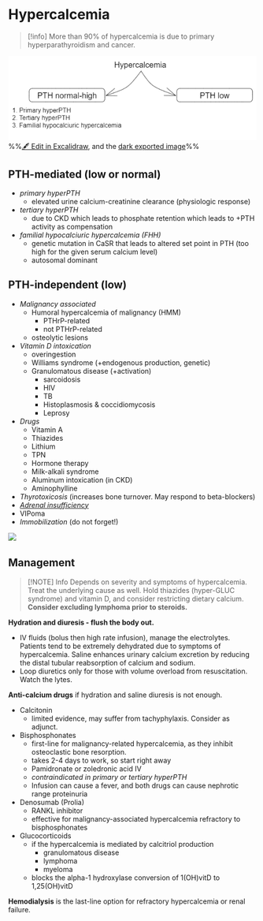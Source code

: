 # Hypercalcemia

> [!info] 
> More than 90% of hypercalcemia is due to primary hyperparathyroidism and cancer.

![](_attachments/Hypercalcemia%202023-03-05%2023.55.16.png)
%%[🖋 Edit in Excalidraw](_attachments/Hypercalcemia%202023-03-05%2023.55.16.excalidraw), and the [dark exported image](_attachments/Hypercalcemia%202023-03-05%2023.55.16.dark.png)%%

## PTH-mediated \(low or normal\)

* *primary hyperPTH*
  * elevated urine calcium-creatinine clearance \(physiologic response\)
* *tertiary hyperPTH*
  * due to CKD which leads to phosphate retention which leads to +PTH activity as compensation
* *familial hypocalciuric hypercalcemia \(FHH\)*
  * genetic mutation in CaSR that leads to altered set point in PTH \(too high for the given serum calcium level\)
  * autosomal dominant

## PTH-independent \(low\)
* *Malignancy associated*
  * Humoral hypercalcemia of malignancy \(HMM\)
    * PTHrP-related
    * not PTHrP-related
  * osteolytic lesions
* *Vitamin D intoxication*
  * overingestion
  * Williams syndrome \(+endogenous production, genetic\)
  * Granulomatous disease \(+activation\)
    * sarcoidosis
    * HIV
    * TB
    * Histoplasmosis & coccidiomycosis
    * Leprosy
* *Drugs*
  * Vitamin A
  * Thiazides
  * Lithium
  * TPN
  * Hormone therapy
  * Milk-alkali syndrome
  * Aluminum intoxication \(in CKD\)
  * Aminophylline
* *Thyrotoxicosis* \(increases bone turnover. May respond to beta-blockers\)
* *[Adrenal insufficiency](Adrenal%20Insufficiency.md)*
* VIPoma
* *Immobilization* \(do not forget!\)

![](.gitbook/assets/image%20%2814%29.png)

## Management

> [!NOTE] Info
> Depends on severity and symptoms of hypercalcemia. Treat the underlying cause as well. Hold thiazides \(hyper-GLUC syndrome\) and vitamin D, and consider restricting dietary calcium. **Consider excluding lymphoma prior to steroids.**

**Hydration and diuresis - flush the body out.**

* IV fluids \(bolus then high rate infusion\), manage the electrolytes. Patients tend to be extremely dehydrated due to symptoms of hypercalcemia. Saline enhances urinary calcium excretion by reducing the distal tubular reabsorption of calcium and sodium.
* Loop diuretics only for those with volume overload from resuscitation.  Watch the lytes.

**Anti-calcium drugs** if hydration and saline diuresis is not enough.
* Calcitonin
  * limited evidence, may suffer from tachyphylaxis. Consider as adjunct.
* Bisphosphonates
  * first-line for malignancy-related hypercalcemia, as they inhibit osteoclastic bone resorption.
  * takes 2-4 days to work, so start right away
  * Pamidronate or zoledronic acid IV
  * *contraindicated in primary or tertiary hyperPTH*
  * Infusion can cause a fever, and both drugs can cause nephrotic range proteinuria
* Denosumab \(Prolia\)
  * RANKL inhibitor
  * effective for malignancy-associated hypercalcemia refractory to bisphosphonates
* Glucocorticoids
  * if the hypercalcemia is mediated by calcitriol production
    * granulomatous disease
    * lymphoma
    * myeloma
  * blocks the alpha-1 hydroxylase conversion of 1\(OH\)vitD to 1,25\(OH\)vitD

**Hemodialysis** is the last-line option for refractory hypercalcemia or renal failure.

